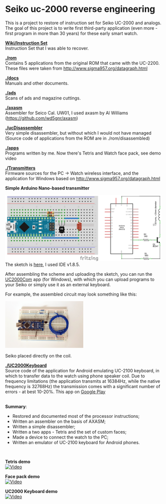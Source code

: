 # Seiko uc-2000 reverse engineering

This is a project to restore of instruction set for Seiko UC-2000 and analogs. The goal of this project is to write first third-party application (even more - first program in more than 30 years) for these early smart watch.

**[Wiki/Instruction Set](https://github.com/azya52/seiko/wiki/Instruction-Set)**<br />
Instruction Set that I was able to recover.

**[./rom](https://github.com/azya52/seiko/tree/master/rom)**<br />
Contains 5 applications from the original ROM that came with the UC-2200. These files were taken from http://www.sigma957.org/datagraph.html

**[./docs](https://github.com/azya52/seiko/tree/master/docs)**<br />
Manuals and other documents.

**[./ads](https://github.com/azya52/seiko/tree/master/ads)**<br />
Scans of ads and magazine cuttings.

**[./axasm](https://github.com/azya52/seiko/tree/master/axasm)**<br />
Assembler for Seico Cal. UW01, I used axasm by Al Williams (https://github.com/wd5gnr/axasm)

**[./ucDisassembler](https://github.com/azya52/seiko/tree/master/ucDisassembler)**<br />
Very simple disassembler, but without which I would not have managed (Source code of applications from the ROM are in ./rom/disassembled)

**[./apps](https://github.com/azya52/seiko/tree/master/apps)**<br />
Programs written by me. Now there's Tetris and Watch face pack, see demo video

**[./Transmitters](https://github.com/azya52/seiko/tree/master/Transmitters)**<br />
Firmware sources for the PC -> Watch wireless interface, and the application for Windows based on http://www.sigma957.org/datagraph.html

**Simple Arduino Nano-based transmitter**

![Nano based scheme](/misc/simpleArduinoTransmitter.png)
The sketch is [here](/Transmitters/ArduinoNanoBased/ucTransmitterNano/ucTransmitterNano.ino), I used IDE v1.8.5.

After assembling the scheme and uploading the sketch, you can run the [UC2000Com](/Transmitters/UC2000Com.exe) app (for Windows), with which you can upload programs to your Seiko or simply use it as an external keyboard.

For example, the assembled circuit may look something like this:

<img src="/misc/simpleArduinoTransmitterex.jpg" width="50%">

Seiko placed directly on the coil.

**[./UC2000Keyboard](https://github.com/azya52/seiko/tree/master/UC2000Keyboard)**<br />
Source code of the application for Android emulating UC-2100 keyboard, in which to transfer data to the watch using phone speaker coil. Due to frequency limitations (the application transmits at 16384Hz, while the native frequency is 32768Hz) the transmission comes with a significant number of errors - at best 10-20%. This app on [Google Play](https://play.google.com/store/apps/details?id=com.azya.seiko.uc2000)
<br /><br />

**Summary**:
- Restored and documented most of the processor instructions;
- Written an assembler on the basis of AXASM;
- Written a simple disassembler;
- Written a two apps - Tetris and the set of custom faces;
- Made a device to connect the watch to the PC;
- Written an emulator of UC-2100 keyboard for Android phones.
<br />

**Tetris demo**<br />
[![Video](https://img.youtube.com/vi/BHnZNJsGcyE/0.jpg)](https://www.youtube.com/watch?v=BHnZNJsGcyE)

**Face pack demo**<br />
[![Video](https://img.youtube.com/vi/W52tVbbM9_A/0.jpg)](https://www.youtube.com/watch?v=W52tVbbM9_A)

**UC2000 Keyboard demo**<br />
[![Video](https://img.youtube.com/vi/d7-molVPglU/0.jpg)](https://www.youtube.com/watch?v=d7-molVPglU)
